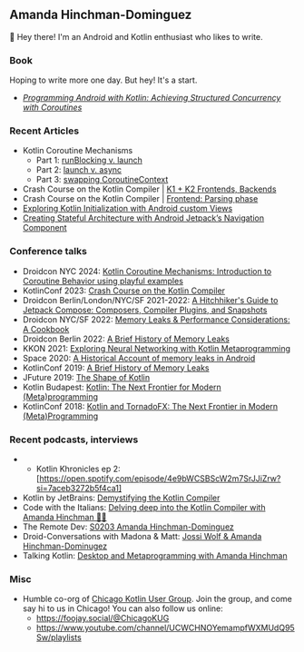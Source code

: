 ## Amanda Hinchman-Dominguez 

👋 Hey there! I'm an Android and Kotlin enthusiast who likes to write. 

### Book

Hoping to write more one day. But hey! It's a start. 
- [_Programming Android with Kotlin: Achieving Structured Concurrency with Coroutines_](https://www.oreilly.com/library/view/programming-android-with/9781492062998/)


### Recent Articles

- Kotlin Coroutine Mechanisms
    - Part 1: [runBlocking v. launch](https://hinchman-amanda.medium.com/kotlin-coroutine-mechanisms-runblocking-v-launch-386e1ae8e3c2)
    - Part 2: [launch v. async](https://hinchman-amanda.medium.com/kotlin-coroutine-mechanisms-launch-v-async-7877f8b67e30)
    - Part 3: [swapping CoroutineContext](https://hinchman-amanda.medium.com/kotlin-coroutine-mechanisms-part-3-swapping-coroutinecontext-983e950ac29a)
-  Crash Course on the Kotlin Compiler | [K1 + K2 Frontends, Backends](https://medium.com/google-developer-experts/crash-course-on-the-kotlin-compiler-k1-k2-frontends-backends-fe2238790bd8)
-  Crash Course on the Kotlin Compiler | [Frontend: Parsing phase](https://medium.com/google-developer-experts/crash-course-on-the-kotlin-compiler-1-frontend-parsing-phase-9898490d922b)
-  [Exploring Kotlin Initialization with Android custom Views](https://medium.com/google-developer-experts/exploring-kotlin-initialization-with-android-custom-views-cde06e915e8d)
- [Creating Stateful Architecture with Android Jetpack’s Navigation Component](https://proandroiddev.com/creating-stateful-architecture-with-android-jetpacks-navigation-component-7ce51e79d788)

### Conference talks

- Droidcon NYC 2024: [Kotlin Coroutine Mechanisms: Introduction to Coroutine Behavior using playful examples](https://www.droidcon.com/2024/10/17/kotlin-coroutine-mechanisms-introduction-to-coroutine-behavior-through-playful-examples/)
- KotlinConf 2023: [Crash Course on the Kotlin Compiler](https://www.youtube.com/watch?v=wUGfuWHCqrc&t=1s&pp=ygUZYW1hbmRhIGhpbmNobWFuIGludGVydmlldw%3D%3D)
- Droidcon Berlin/London/NYC/SF 2021-2022: [A Hitchhiker's Guide to Jetpack Compose: Composers, Compiler Plugins, and Snapshots](https://www.droidcon.com/2022/06/28/ha-hitchhikers-guide-to-compose-compiler-composers-compiler-plugins-and-snapshots/)
- Droidcon NYC/SF 2022: [Memory Leaks & Performance Considerations: A Cookbook](https://www.droidcon.com/2022/08/01/memory-leaks-performance-considerations-a-cookbook-2/)
- Droidcon Berlin 2022: [A Brief History of Memory Leaks](https://www.droidcon.com/2022/08/01/memory-leaks-performance-considerations-a-cookbook-2/)
- KKON 2021: [Exploring Neural Networking with Kotlin Metaprogramming](https://www.youtube.com/watch?v=HU27BAPKIaA&ab_channel=Rheinwerk)
- Space 2020: [A Historical Account of memory leaks in Android](https://www.youtube.com/watch?v=YLi_n97dJII&t=177s&pp=ygUUYW1hbmRhIGhpbmNobWFuIDIwMjE%3D)
- KotlinConf 2019: [A Brief History of Memory Leaks](https://www.droidcon.com/2022/08/01/memory-leaks-performance-considerations-a-cookbook-2/)
- JFuture 2019: [The Shape of Kotlin](https://www.youtube.com/watch?v=qRp2wdeBFYw&ab_channel=SPACE)
- Kotlin Budapest: [Kotlin: The Next Frontier for Modern (Meta)programming](https://www.youtube.com/watch?v=NxSHkgFRTI0&pp=ygUYYW1hbmRhIGhpbmNobWFuIGJ1ZGFwZXN0)
- KotlinConf 2018: [Kotlin and TornadoFX: The Next Frontier in Modern (Meta)Programming](https://www.youtube.com/watch?v=XyGvwsQ5W5A&ab_channel=JetBrainsTV)

### Recent podcasts, interviews

- - Kotlin Khronicles ep 2: [https://open.spotify.com/episode/4e9bWCSBScW2m7SrJJiZrw?si=7aceb3272b5f4ca1] 
- Kotlin by JetBrains: [Demystifying the Kotlin Compiler](https://www.youtube.com/watch?v=iP8SBM7fkew&ab_channel=KotlinbyJetBrains) 
- Code with the Italians: [Delving deep into the Kotlin Compiler with Amanda Hinchman 💪💖]()
- The Remote Dev: [S0203 Amanda Hinchman-Dominguez](https://open.spotify.com/episode/5aooSr5F4dwYO3BnV56tZU) 
- Droid-Conversations with Madona & Matt: [Jossi Wolf & Amanda Hinchman-Dominugez](https://www.droidcon.com/2022/09/21/jossi-wolf-amanda-hinchman-dominguez/)
- Talking Kotlin: [Desktop and Metaprogramming with Amanda Hinchman](https://open.spotify.com/episode/4ePiGCMJdfAHUtRBwQDJyi)

### Misc

- Humble co-org of [Chicago Kotlin User Group](https://www.meetup.com/chicago-kotlin/). Join the group, and come say hi to us in Chicago! You can also follow us online:
    - https://foojay.social/@ChicagoKUG
    - https://www.youtube.com/channel/UCWCHNOYemampfWXMUdQ95Sw/playlists
 

